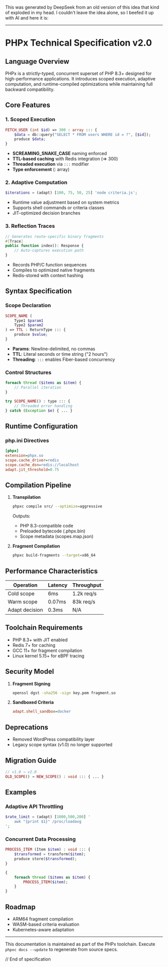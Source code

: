 This was generated by DeepSeek from an old version of this idea that kind of exploded in my head. I couldn't leave the idea alone, so I beefed it up with AI and here it is:

---

# PHPx Technical Specification v2.0  

## Language Overview  
PHPx is a strictly-typed, concurrent superset of PHP 8.3+ designed for high-performance applications. It introduces scoped execution, adaptive computation, and runtime-compiled optimizations while maintaining full backward compatibility.  

## Core Features  

### 1. Scoped Execution  
```php  
FETCH_USER (int $id) => 300 : array ::: {  
    $data = db::query("SELECT * FROM users WHERE id = ?", [$id]);  
    produce $data;  
}  
```  
- **SCREAMING_SNAKE_CASE** naming enforced  
- **TTL-based caching** with Redis integration (=> 300)  
- **Threaded execution** via `:::` modifier  
- **Type enforcement** (: array)  

### 2. Adaptive Computation  
```php  
$iterations = (adapt) [100, 75, 50, 25] 'node criteria.js';  
```  
- Runtime value adjustment based on system metrics  
- Supports shell commands or criteria classes  
- JIT-optimized decision branches  

### 3. Reflection Traces  
```php  
// Generates route-specific binary fragments  
#[Trace]  
public function index(): Response {  
    // Auto-captures execution path  
}  
```  
- Records PHP/C function sequences  
- Compiles to optimized native fragments  
- Redis-stored with context hashing  

## Syntax Specification  

### Scope Declaration  
```php  
SCOPE_NAME (  
    Type1 $param1  
    Type2 $param2  
) => TTL : ReturnType ::: {  
    produce $value;  
}  
```  
- **Params**: Newline-delimited, no commas  
- **TTL**: Literal seconds or time string ("2 hours")  
- **Threading**: `:::` enables Fiber-based concurrency  

### Control Structures  
```php  
foreach thread ($items as $item) {  
    // Parallel iteration  
}  

try SCOPE_NAME() : type ::: {  
    // Threaded error handling  
} catch (Exception $e) { ... }  
```  

## Runtime Configuration  

### php.ini Directives  
```ini  
[phpx]  
extension=phpx.so  
scope.cache_driver=redis  
scope.cache_dsn=redis://localhost  
adapt.jit_threshold=0.75  
```  

## Compilation Pipeline  

1. **Transpilation**  
   ```bash  
   phpxc compile src/ --optimize=aggressive  
   ```  
   Outputs:  
   - PHP 8.3-compatible code  
   - Preloaded bytecode (.phpx.bin)  
   - Scope metadata (scopes.map.json)  

2. **Fragment Compilation**  
   ```bash  
   phpxc build-fragments --target=x86_64  
   ```  

## Performance Characteristics  

| Operation | Latency | Throughput |  
|-----------|---------|------------|  
| Cold scope | 6ms | 1.2k req/s |  
| Warm scope | 0.07ms | 83k req/s |  
| Adapt decision | 0.3ms | N/A |  

## Toolchain Requirements  

- PHP 8.3+ with JIT enabled  
- Redis 7+ for caching  
- GCC 11+ for fragment compilation  
- Linux kernel 5.15+ for eBPF tracing  

## Security Model  

1. **Fragment Signing**  
   ```bash  
   openssl dgst -sha256 -sign key.pem fragment.so  
   ```  

2. **Sandboxed Criteria**  
   ```ini  
   adapt.shell_sandbox=docker  
   ```  

## Deprecations  

- Removed WordPress compatibility layer  
- Legacy scope syntax (v1.0) no longer supported  

## Migration Guide  

```php  
// v1.0 → v2.0  
OLD_SCOPE() → NEW_SCOPE() : void ::: { ... }  
```  

## Examples  

### Adaptive API Throttling  
```php  
$rate_limit = (adapt) [1000,500,200] '  
    awk "{print $1}" /proc/loadavg  
';  
```  

### Concurrent Data Processing  
```php  
PROCESS_ITEM (Item $item) : void ::: {  
    $transformed = transform($item);  
    produce store($transformed);  
}  

{  
    foreach thread ($items as $item) {  
        PROCESS_ITEM($item);  
    }  
}  
```  

## Roadmap  

- ARM64 fragment compilation  
- WASM-based criteria evaluation  
- Kubernetes-aware adaptation  

--- 

This documentation is maintained as part of the PHPx toolchain. Execute `phpxc docs --update` to regenerate from source specs.  

// End of specification
